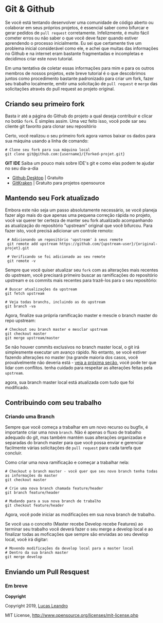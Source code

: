 # Git & Github

Se você está tentando desenvolver uma comunidade de código aberto ou colaborar em seus próprios projetos, é essencial saber como bifurcar e gerar pedidos de `pull request` corretamente. Infelizmente, é muito fácil cometer erros ou não saber o que você deve fazer quando estiver aprendendo o processo inicialmente. Eu sei que certamente tive um problema inicial considerável como ele, e achei que muitas das informações no Github e na internet eram bastante fragmentadas e incompletas e decidimos criar este novo tutorial.

Em uma tentativa de coletar essas informações para mim e para os outros membros de nossos projetos, este breve tutorial é o que descobrimos juntos como procedimento bastante padronizado para criar um fork, fazer seu trabalho localmente, emitir uma solicitação de `pull request` e `merge` das solicitações através do pull request ao projeto original.

## Criando seu primeiro fork

Basta ir até a página do Github do projeto a qual deseja contribuir e clicar no botão `fork`. É simples assim. Uma vez feito isso, você pode sar seu cliente git favorito para clonar seu repositório

Certo, você realizou o seu primeiro fork agora vamos baixar os dados para sua máquina usando a linha de comando:

```shell
# Clone seu fork para sua máquina local
git clone git@github.com:{username}/{forked-projet.git}
```

**GIT IDE**
Saiba um pouco mais sobre IDE's git e como elas podem te ajudar no seu dia-a-dia

- [Github Desktop](https://desktop.github.com/) | Gratuito
- [GitKraken](https://www.gitkraken.com/) | Gratuito para projetos opensource

## Mantendo seu Fork atualizado

Embora este não seja um passo absolutamente necessário, se você planeja fazer algo mais do que apenas uma pequena correção rápida no projeto, você vai querer ter certeza de manter seu fork atualizado acompanhando as atualização do repositório "upstream" original que você bifurcou.
Para fazer isto, você precisá adicionar um controle remoto:

```
 # Adicionando um repositório 'upstream' à seus remote
 git remote add upstream https://github.com/{upstream-user}/{original-projet}.git

 # Verificando se foi adicionado ao seu remote
 git remote -v
```

Sempre que você quiser atualizar seu `fork` com as alterações mais recentes do upstream, você precisará primeiro buscar as ramificações do repositório upstream e os commits mais recentes para trazê-los para o seu repositório:

```shell
# Buscar atualizações da upstream
git fetch upstream

# Veja todas branchs, incluindo as do upstream
git branch -va
```

Agora, finalize sua própria ramificação master e mescle o branch master do repo upstream:

```shell
# Checkout seu branch master e mesclar upstream
git checkout master
git merge upstream/master
```

Se não houver commits exclusivos no branch master local, o git irá simplesmente executar um avanço rápido. No entanto, se você estiver fazendo alterações no master (na grande maioria dos casos, você provalvelmente não deveria está - [veja a próxima seção](#), você pode ter que lidar com conflitos. tenha cuidado para respeitar as alterações feitas pela `upstream`.

agora, sua branch master local está atualizada com tudo que foi modificado.

## Contribuindo com seu trabalho

### Criando uma Branch

Sempre que você começa a trabalhar em um novo recurso ou bugfix, é importante criar uma nova `branch`. Não é apenas o fluxo de trabalho adequado do git, mas também mantém suas alterações organizadas e separadas do branch master para que você possa enviar e gerenciar facilmente várias solicitações de `pull request` para cada tarefa que concluir.

Como criar uma nova ramificação e começar a trabalhar nela:

```
# Checkout o branch master - você quer que seu novo branch tenha todas as informações do master
git checkout master

# Crie uma nova branch chamada feature/header
git branch feature/header

# Mudando para a sua nova branch de trabalho
git checkout feature/header
```

Agora, você pode iniciar as modificações em sua nova branch de trabalho.

Se você usa o conceito (Master recebe Develop recebe Features)
ao terminar seu trabalho você deverá fazer o seu merge a develop local e ao finalizar todas as moficações que sempre são enviadas ao seu develop local, você irá digitar:

```
# Movendo modificações da develop local para a master local
# Dentro da sua branch master
git merge develop
```

## Enviando um Pull Resquest

### Em breve


**Copyright**

Copyright 2019, [Lucas Leandro](https://github.com/lucasleandrobr)

MIT License, http://www.opensource.org/licenses/mit-license.php